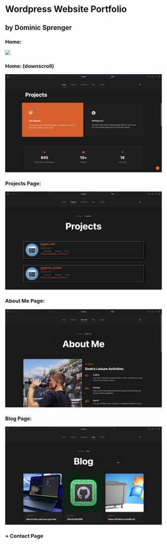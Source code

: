 # Wordpress Website Portfolio
## by Dominic Sprenger

### Home:
<img src="./files/website.png">

### Home: (downscroll)
<img src="./files/home_scroll.png">

### Projects Page:
<img src="./files/projects.png">

### About Me Page:
<img src="./files/aboutme.png">

### Blog Page:
<img src="./files/blog.png">

### + Contact Page
